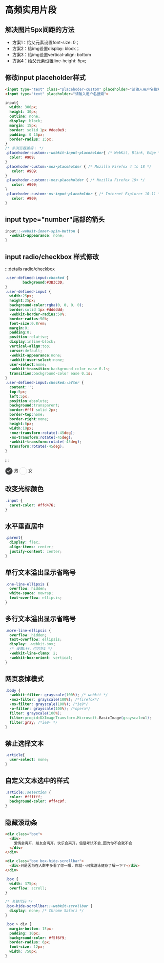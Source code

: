# 高频实用片段

## 解决图片5px间距的方法 
- 方案1：给父元素设置font-size: 0；
- 方案2：给img设置display: block；
- 方案3：给img设置vertical-align: bottom
- 方案4：给父元素设置line-height: 5px;

## 修改input placeholder样式
```html
<input type="text" class="placehoder-custom" placeholder="请输入用户名搜索">
<input type="text" placeholder="请输入用户名搜索">
```
```css
input{
  width: 300px;
  height: 30px;
  outline: none;
  display: block;
  margin: 15px;
  border: solid 1px #dee0e9;
  padding: 0 15px;
  border-radius: 15px;
}
/* 多浏览器兼容： */
.placehoder-custom::-webkit-input-placeholder{ /* WebKit, Blink, Edge */
  color: #909;
}
.placehoder-custom:-moz-placeholder { /* Mozilla Firefox 4 to 18 */
   color: #909;
}
.placehoder-custom::-moz-placeholder { /* Mozilla Firefox 19+ */
   color: #909;
}
.placehoder-custom:-ms-input-placeholder { /* Internet Explorer 10-11 */
   color: #909;
}
```

## input type="number"尾部的箭头
```css
input::-webkit-inner-spin-button { 
  -webkit-appearance: none;
}
```

## input radio/checkbox 样式修改
:::details radio/checkbox
```css
.user-defined-input:checked {
        background:#3B3C3D;
}
.user-defined-input {
  width:25px;
  height:25px;
  background-color:rgba(0, 0, 0, 0);
  border:solid 1px #dddddd;
  -webkit-border-radius:50%;
  border-radius:50%;
  font-size:0.8rem;
  margin:0;
  padding:0;
  position:relative;
  display:inline-block;
  vertical-align:top;
  cursor:default;
  -webkit-appearance:none;
  -webkit-user-select:none;
  user-select:none;
  -webkit-transition:background-color ease 0.1s;
  transition:background-color ease 0.1s;
}
.user-defined-input:checked::after {
  content:'';
  top:5px;
  left:5px;
  position:absolute;
  background:transparent;
  border:#fff solid 2px;
  border-top:none;
  border-right:none;
  height:6px;
  width:10px;
  -moz-transform:rotate(-45deg);
  -ms-transform:rotate(-45deg);
  -webkit-transform:rotate(-45deg);
  transform:rotate(-45deg);
}
```
:::

<style type="text/css">
.user-defined-input:checked {
        background:#3B3C3D;
}
.user-defined-input {
        width:25px;
        height:25px;
        background-color:rgba(0, 0, 0, 0);
        border:solid 1px #dddddd;
        -webkit-border-radius:50%;
        border-radius:50%;
        font-size:0.8rem;
        margin:0;
        padding:0;
        position:relative;
        display:inline-block;
        vertical-align:top;
        cursor:default;
        -webkit-appearance:none;
        -webkit-user-select:none;
        user-select:none;
        -webkit-transition:background-color ease 0.1s;
        transition:background-color ease 0.1s;
}
.user-defined-input:checked::after {
        content:'';
        top:5px;
        left:5px;
        position:absolute;
        background:transparent;
        border:#fff solid 2px;
        border-top:none;
        border-right:none;
        height:6px;
        width:10px;
        -moz-transform:rotate(-45deg);
        -ms-transform:rotate(-45deg);
        -webkit-transform:rotate(-45deg);
        transform:rotate(-45deg);
}
</style>

<input class="user-defined-input" type="radio" name="sex" checked/>  男
<input class="user-defined-input" type="radio" name="sex"/>  女

## 改变光标颜色
```css
.input {
  caret-color: #ffd476;
}

```

## 水平垂直居中
```css
.parent{
  display: flex;
  align-items: center;
  justify-content: center;
}
```
## 单行文本溢出显示省略号
```css
.one-line-ellipsis {
  overflow: hidden;
  white-space: nowrap;
  text-overflow: ellipsis;
}
```
## 多行文本溢出显示省略号
```css
.more-line-ellipsis {
  overflow: hidden;
  text-overflow: ellipsis;
  display: -webkit-box;
  /* 设置n行，也包括1 */
  -webkit-line-clamp: 2;
  -webkit-box-orient: vertical;
}
```

## 网页哀悼模式
```css
.body {
  -webkit-filter: grayscale(100%); /* webkit */
  -moz-filter: grayscale(100%); /*firefox*/
  -ms-filter: grayscale(100%); /*ie9*/
  -o-filter: grayscale(100%); /*opera*/
  filter: grayscale(100%);
  filter:progid:DXImageTransform.Microsoft.BasicImage(grayscale=1); 
  filter:gray; /*ie9- */
}
```
## 禁止选择文本
```css
.article{ 
  user-select: none;
}
```

## 自定义文本选中的样式
```css
.article::selection { 
  color: #ffffff; 
  background-color: #ff4c9f;
}
```

## 隐藏滚动条
```html
<div class="box">
  <div>   
    爱情会离开，朋友会离开，快乐会离开，但是考试不会,因为你不会就不会 
  </div>
</div>

<div class="box box-hide-scrollbar"> 
  <div>只是因为在人群中多看了你一眼，你就--问我游泳健身了解一下？</div>
</div>
```
```css
.box { 
  width: 375px; 
  overflow: scroll;
}

/* 关键代码 */
.box-hide-scrollbar::-webkit-scrollbar {  
  display: none; /* Chrome Safari */
}

.box > div { 
  margin-bottom: 15px; 
  padding: 10px; 
  background-color: #f5f6f9;
  border-radius: 6px; 
  font-size: 12px; 
  width: 750px;
}
```